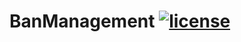 # BanManagement [![license](https://img.shields.io/github/license/SuperSystemStudio/BanManagement.svg)](https://github.com/SuperSystemStudio/BanManagement/blob/master/LICENSE)

